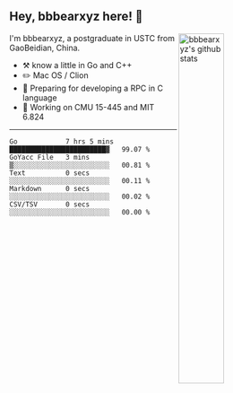 ## Hey, bbbearxyz here! :wave:

<img align="right" alt="bbbearxyz's github stats" width="40%" src="https://github-readme-stats.vercel.app/api?username=bbbearxyz&show_icons=true">

I'm bbbearxyz, a postgraduate in USTC from GaoBeidian, China.

-   :hammer_and_pick:    know a little in Go and C++
-   :pencil2: Mac OS / Clion
-   :seedling: Preparing for developing a RPC in C language 
-   :thinking: Working on CMU 15-445 and MIT 6.824
---
<!--START_SECTION:waka-->

```text
Go            7 hrs 5 mins    ████████████████████████▓   99.07 %
GoYacc File   3 mins          ▒░░░░░░░░░░░░░░░░░░░░░░░░   00.81 %
Text          0 secs          ░░░░░░░░░░░░░░░░░░░░░░░░░   00.11 %
Markdown      0 secs          ░░░░░░░░░░░░░░░░░░░░░░░░░   00.02 %
CSV/TSV       0 secs          ░░░░░░░░░░░░░░░░░░░░░░░░░   00.00 %
```

<!--END_SECTION:waka-->
